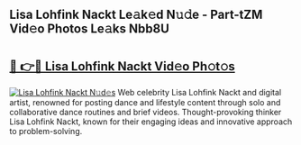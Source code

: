 ## Lisa Lohfink Nackt Le𝚊k𝚎d N𝚞𝚍e - Part-tZM Vid𝚎o Photos Le𝚊ks Nbb8U

# <h2><a href="http://fb4pbiz.evod.top/?m=Lisa+Lohfink+Nackt">🔗 👉🔴 Lisa Lohfink Nackt Vid𝚎o Ph𝚘t𝚘s</a></h2>

[![Lisa Lohfink Nackt N𝚞d𝚎s](https://i.imgur.com/8V9OHl7.gif)](http://fb4pbiz.evod.top/?m=Lisa+Lohfink+Nackt)
Web celebrity Lisa Lohfink Nackt and digital artist, renowned for posting dance and lifestyle content through solo and collaborative dance routines and brief videos. Thought-provoking thinker Lisa Lohfink Nackt, known for their engaging ideas and innovative approach to problem-solving. 
